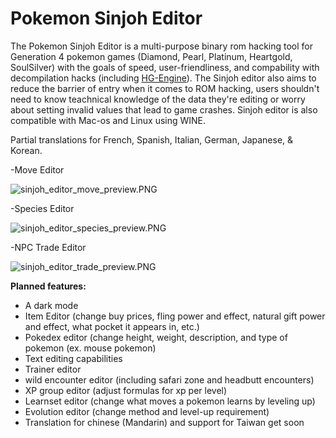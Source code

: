 # Pokemon Sinjoh Editor

The Pokemon Sinjoh Editor is a multi-purpose binary rom hacking tool for Generation 4 pokemon games (Diamond, Pearl, Platinum, Heartgold, SoulSilver) with the goals of speed, user-friendliness, and compability with decompilation hacks (including [HG-Engine](https://github.com/BluRosie/hg-engine)). The Sinjoh editor also aims to reduce the barrier of entry when it comes to ROM hacking, users shouldn't need to know teachnical knowledge of the data they're editing or worry about setting invalid values that lead to game crashes. Sinjoh editor is also compatible with Mac-os and Linux using WINE.

Partial translations for French, Spanish, Italian, German, Japanese, & Korean.

-Move Editor

![sinjoh_editor_move_preview.PNG](https://github.com/OtakuGracie/Pokemon_Sinjoh_Editor/blob/138645bc6c3c13b7b2dba94a4d0279acb855706a/sinjoh_editor_move_preview.PNG)

-Species Editor

![sinjoh_editor_species_preview.PNG](https://github.com/OtakuGracie/Pokemon_Sinjoh_Editor/blob/0bf94e390476e3a694d10b62a0e78ee6df9064ef/sinjoh_editor_species_preview.PNG)

-NPC Trade Editor

![sinjoh_editor_trade_preview.PNG](https://github.com/OtakuGracie/Pokemon_Sinjoh_Editor/blob/0bf94e390476e3a694d10b62a0e78ee6df9064ef/sinjoh_editor_trade_preview.PNG)

**Planned features:**
- A dark mode
- Item Editor (change buy prices, fling power and effect, natural gift power and effect, what pocket it appears in, etc.)
- Pokedex editor (change height, weight, description, and type of pokemon (ex. mouse pokemon)
- Text editing capabilities
- Trainer editor
- wild encounter editor (including safari zone and headbutt encounters)
- XP group editor (adjust formulas for xp per level)
- Learnset editor (change what moves a pokemon learns by leveling up)
- Evolution editor (change method and level-up requirement)
- Translation for chinese (Mandarin) and support for Taiwan get soon
